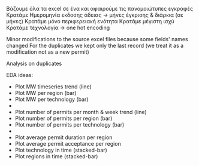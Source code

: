 Βάζουμε όλα τα excel σε ένα και αφαιρούμε τις πανομοιώτυπες εγκραφές
Κρατάμε Ημερομηνία εκδοσης άδειας -> μήνες έγκρισης & διάρκια (σε μήνες)
Κρατάμε μόνο περιφερειακή ενότητα
Κρατάμε μέγιστη ισχύ
Κρατάμε τεχνολογία -> one hot encoding

Minor modifications to the source excel files because some fields' names changed
For the duplicates we kept only the last record (we treat it as a modification not as a new permit)

Analysis on duplicates

EDA ideas:
* Plot MW timeseries trend (line)
* Plot MW per region (bar)
* Plot MW per technology (bar)
* 
* Plot number of permits per month & week trend (line)
* Plot number of permits per region (bar)
* Plot number of permits per technology (bar)
* 
* Plot average permit duration per region
* Plot average permit acceptance per region
* Plot technology in time (stacked-bar)
* Plot regions in time (stacked-bar)